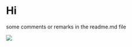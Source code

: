 # Hi
some comments
or remarks in the readme.md file

<img src="C:\hkust\comp3111\lab1\Comp3111LEx\src\screenshot.png"/>